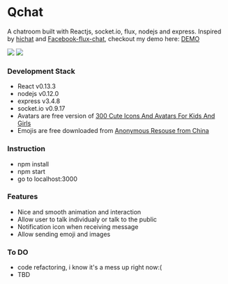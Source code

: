 # Qchat

A chatroom built with Reactjs, socket.io, flux, nodejs and express. Inspired by [hichat](https://github.com/wayou/HiChat) and [Facebook-flux-chat](https://facebook.github.io/flux/docs/chat.html),  checkout my demo here: [DEMO](https://react-chatroom.herokuapp.com/)

<img src="https://cloud.githubusercontent.com/assets/6962853/9806473/9de63914-57f9-11e5-901c-e9e0229b0439.png">
<img src="https://cloud.githubusercontent.com/assets/6962853/9806458/53ccc1ae-57f9-11e5-8dcd-426a6674db84.png">


### Development Stack
* React v0.13.3
* nodejs v0.12.0
* express v3.4.8
* socket.io v0.9.17
* Avatars are free version of [300 Cute Icons And Avatars For Kids And Girls](http://www.designshock.com/cute-icons/)
* Emojis are free downloaded from [Anonymous Resouse from China](http://brushes8.com/65733.html)

### Instruction
- npm install
- npm start
- go to localhost:3000

### Features
* Nice and smooth animation and interaction
* Allow user to talk individualy or talk to the public
* Notification icon when receiving message
* Allow sending emoji and images

### To DO
* code refactoring, i know it's a mess up right now:(
* TBD

